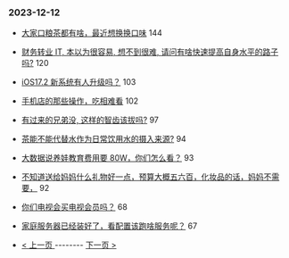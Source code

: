 ### 2023-12-12 
- [大家口粮茶都有啥，最近想换换口味](https://www.v2ex.com/t/999587) 144
- [财务转业 IT, 本以为很容易, 想不到很难, 请问有啥快速提高自身水平的路子吗?](https://www.v2ex.com/t/999553) 120
- [iOS17.2 新系统有人升级吗？](https://www.v2ex.com/t/999568) 103
- [手机店的那些操作，吃相难看](https://www.v2ex.com/t/999571) 102
- [有过来的兄弟没, 这样的智齿该拔吗?](https://www.v2ex.com/t/999658) 97
- [茶能不能代替水作为日常饮用水的摄入来源?](https://www.v2ex.com/t/999567) 94
- [大数据说养娃教育费用要 80W，你们怎么看？](https://www.v2ex.com/t/999540) 93
- [不知道送给妈妈什么礼物好一点，预算大概五六百，化妆品的话，妈妈不需要，](https://www.v2ex.com/t/999582) 92
- [你们电视会买电视会员吗？](https://www.v2ex.com/t/999643) 68
- [家庭服务器已经装好了，看配置该跑啥服务呢？](https://www.v2ex.com/t/999575) 67 

- [ < 上一页 ](https://github.com/able8/v2ex-hot-record/blob/master/2023-12-11.md) -------- [ 下一页 > ](https://github.com/able8/v2ex-hot-record/blob/master/2023-12-13.md)